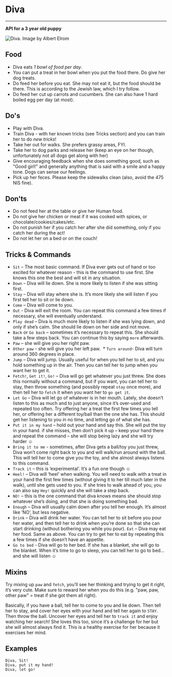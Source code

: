 # Diva
---
**API for a 3 year old puppy**

![Diva. Image by Albert Elrom](https://raw.github.com/tomerlichtash/diva/master/img/IMG-20140306-WA0001.jpg)

## Food
* Diva eats *1 bowl of food per day*.
* You can put a treat in her bowl when you put the food there. Do give her dog treats.
* Do feed her before you eat. She may not eat it, but the food should be there. This is according to the Jewish law, which I try follow.
* Do feed her cut up carrots and cucumbers. She can also have 1 hard boiled egg per day (at most).

## Do's
* Play with Diva.
* Train Diva - with her known tricks (see Tricks section) and you can train her to do _new tricks_!
* Take her out for walks. She prefers grassy areas, FYI.
* Take her to dog parks and release her (keep an eye on her though, unfortunately not all dogs get along with her)
* Give encouraging feedback when she does something good, such as "Good girl!" and generally anything that is said with a smile and a happy tone. Dogs can sense our feelings.
* Pick up her feces. Please keep the sidewalks clean (also, avoid the 475 NIS fine).

## Don'ts
* Do not feed her at the table or give her Human food. 
* Do not give her chicken or meat if it was cooked with spices, or chocolate/cookies/cakes/etc.
* Do not punish her if you catch her after she did something, only if you catch her during the act!
* Do not let her on a bed or on the couch!

## Tricks & Commands
* `Sit` – The most basic command. If Diva ever gets out of hand or too excited for whatever reason - this is the command to use first. She knows this one the best and will sit in any situation.
* `Down` – Diva will lie down. She is more likely to listen if she was sitting first.
* `Stay` – Diva will stay where she is. It’s more likely she will listen if you first tell her to sit or lie down.
* `Come` – Diva will come to you.
* `Out` - Diva will exit the room. You can repeat this command a few times if necessary, she will eventually understand.
* `Play dead` – Diva is much more likely to listen if she was lying down, and only if she’s calm. She should lie down on her side and not move.
* `Back` or `Go back` – sometimes it’s necessary to repeat this. She should take a few steps back. You can continue this by saying `more` afterwards.
* `Paw` – she will give you her right paw. 
* `Other paw`  - she will give you her left paw.  * `Turn around`- Diva will turn around 360 degrees in place.
* `Jump` – Diva will jump. Usually useful for when you tell her to sit, and you hold something up in the air. Then you can tell her to jump when you want her to get it.
* `Fetch!`, `Get it!`, `Go!` – Diva will go get whatever you just threw. She does this normally without a command, but if you want, you can tell her to stay, then throw something (and possibly repeat `stay` once more), and then tell her to `fetch` it when you want her to `go get it`.
* `Let Go` – Diva will let go of whatever is in her mouth. Lately, she doesn’t listen to this as much and to just anyone, since it’s over-used and repeated too often. Try offering her a treat the first few times you tell her, or offering her a different toy/ball than the one she has. This should get her listening to you in no time, and letting go of what she has.
* `Put it in my hand` – hold out your hand and say this. She will put the toy in your hand. if she misses, then don’t pick it up – keep your hand there and repeat the command – she will stop being lazy and she will try harder ☺
* `Bring it to me` - sometimes, after Diva gets a ball/toy you just threw, Diva won’t come right back to you and will walk/run around with the ball. This will tell her to come give you the toy, and she almost always listens to this command.
* `Track it` – this is ‘experimental’. It’s a fun one though ☺ 
* `Heel!` – Diva will ‘heel’ when walking. You will need to walk with a treat in your hand the first few times (without giving it to her till much later in the walk), until she gets used to you. If she tries to walk ahead of you, you can also say `Hey!` quickly and she will take a step back.
* `NO!` – this is the one command that diva knows means she should stop whatever she’s doing, and that she is doing something bad.
* `Enough` – Diva will usually calm down after you tell her enough. It’s almost like ‘NO’, but less negative.
* `Drink` – Diva will drink her water. You can tell her to sit before you pour her water, and then tell her to drink when you’re done so that she can start drinking (without bothering you while you pour).
`Eat` – Diva may eat her food. Same as above. You can try to get her to eat by repeating this a few times if she doesn’t have an appetite. 
* `Go to bed` - Diva will go to her bed. If she has a blanket, she will go to the blanket. When it’s time to go to sleep, you can tell her to go to bed… and she will listen ☺


## Mixins 

Try mixing up `paw` and `fetch`, you’ll see her thinking and trying to get it right, it’s very cute. Make sure to reward her when you do this (e.g. "paw, paw, other paw" = treat if she got them all right).

Basically, if you have a ball, tell her to come to you and lie down. Then tell her to stay, and cover her eyes with your hand and tell her again to `STAY`. Then throw the ball. Uncover her eyes and tell her to `track it` and enjoy watching her search! She loves this too, since it’s a challenge for her but she will almost always find it. This is a healthy exercise for her because it exercises her mind.

## Examples

    Diva, Sit!
    Diva, put it my hand!
    Diva, let go!